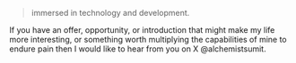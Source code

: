 > immersed in technology and development.

If you have an offer, opportunity, or introduction that might make my life more interesting, or something worth multiplying the capabilities of mine to endure pain then I would like to hear from you on X @alchemistsumit.